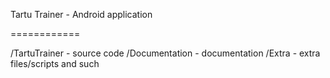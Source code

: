 Tartu Trainer - Android application

============

/TartuTrainer - source code
/Documentation - documentation
/Extra - extra files/scripts and such
